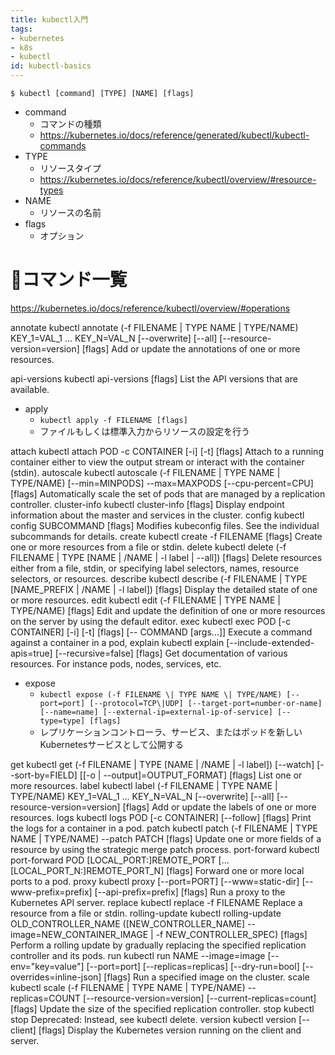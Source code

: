 ```yaml
---
title: kubectl入門
tags:
- kubernetes
- k8s
- kubectl
id: kubectl-basics
---
```


```
$ kubectl [command] [TYPE] [NAME] [flags]
```
- command
    - コマンドの種類
    - https://kubernetes.io/docs/reference/generated/kubectl/kubectl-commands
- TYPE
    - リソースタイプ
    - https://kubernetes.io/docs/reference/kubectl/overview/#resource-types
- NAME
    - リソースの名前
- flags
    - オプション

# コマンド一覧

https://kubernetes.io/docs/reference/kubectl/overview/#operations

annotate	kubectl annotate (-f FILENAME \| TYPE NAME \| TYPE/NAME) KEY_1=VAL_1 ... KEY_N=VAL_N [--overwrite] [--all] [--resource-version=version] [flags]	Add or update the annotations of one or more resources.

api-versions	kubectl api-versions [flags]	List the API versions that are available.

- apply
    - `kubectl apply -f FILENAME [flags]`
    - ファイルもしくは標準入力からリソースの設定を行う

attach	kubectl attach POD -c CONTAINER [-i] [-t] [flags]	Attach to a running container either to view the output stream or interact with the container (stdin).
autoscale	kubectl autoscale (-f FILENAME \| TYPE NAME \| TYPE/NAME) [--min=MINPODS] --max=MAXPODS [--cpu-percent=CPU] [flags]	Automatically scale the set of pods that are managed by a replication controller.
cluster-info	kubectl cluster-info [flags]	Display endpoint information about the master and services in the cluster.
config	kubectl config SUBCOMMAND [flags]	Modifies kubeconfig files. See the individual subcommands for details.
create	kubectl create -f FILENAME [flags]	Create one or more resources from a file or stdin.
delete	kubectl delete (-f FILENAME \| TYPE [NAME \| /NAME \| -l label \| --all]) [flags]	Delete resources either from a file, stdin, or specifying label selectors, names, resource selectors, or resources.
describe	kubectl describe (-f FILENAME \| TYPE [NAME_PREFIX \| /NAME \| -l label]) [flags]	Display the detailed state of one or more resources.
edit	kubectl edit (-f FILENAME \| TYPE NAME \| TYPE/NAME) [flags]	Edit and update the definition of one or more resources on the server by using the default editor.
exec	kubectl exec POD [-c CONTAINER] [-i] [-t] [flags] [-- COMMAND [args...]]	Execute a command against a container in a pod,
explain	kubectl explain [--include-extended-apis=true] [--recursive=false] [flags]	Get documentation of various resources. For instance pods, nodes, services, etc.

- expose
    - `kubectl expose (-f FILENAME \| TYPE NAME \| TYPE/NAME) [--port=port] [--protocol=TCP\|UDP] [--target-port=number-or-name] [--name=name] [--external-ip=external-ip-of-service] [--type=type] [flags]`
    - レプリケーションコントローラ、サービス、またはポッドを新しいKubernetesサービスとして公開する

get	kubectl get (-f FILENAME \| TYPE [NAME \| /NAME \| -l label]) [--watch] [--sort-by=FIELD] [[-o \| --output]=OUTPUT_FORMAT] [flags]	List one or more resources.
label	kubectl label (-f FILENAME \| TYPE NAME \| TYPE/NAME) KEY_1=VAL_1 ... KEY_N=VAL_N [--overwrite] [--all] [--resource-version=version] [flags]	Add or update the labels of one or more resources.
logs	kubectl logs POD [-c CONTAINER] [--follow] [flags]	Print the logs for a container in a pod.
patch	kubectl patch (-f FILENAME \| TYPE NAME \| TYPE/NAME) --patch PATCH [flags]	Update one or more fields of a resource by using the strategic merge patch process.
port-forward	kubectl port-forward POD [LOCAL_PORT:]REMOTE_PORT [...[LOCAL_PORT_N:]REMOTE_PORT_N] [flags]	Forward one or more local ports to a pod.
proxy	kubectl proxy [--port=PORT] [--www=static-dir] [--www-prefix=prefix] [--api-prefix=prefix] [flags]	Run a proxy to the Kubernetes API server.
replace	kubectl replace -f FILENAME	Replace a resource from a file or stdin.
rolling-update	kubectl rolling-update OLD_CONTROLLER_NAME ([NEW_CONTROLLER_NAME] --image=NEW_CONTAINER_IMAGE \| -f NEW_CONTROLLER_SPEC) [flags]	Perform a rolling update by gradually replacing the specified replication controller and its pods.
run	kubectl run NAME --image=image [--env="key=value"] [--port=port] [--replicas=replicas] [--dry-run=bool] [--overrides=inline-json] [flags]	Run a specified image on the cluster.
scale	kubectl scale (-f FILENAME \| TYPE NAME \| TYPE/NAME) --replicas=COUNT [--resource-version=version] [--current-replicas=count] [flags]	Update the size of the specified replication controller.
stop	kubectl stop	Deprecated: Instead, see kubectl delete.
version	kubectl version [--client] [flags]	Display the Kubernetes version running on the client and server.